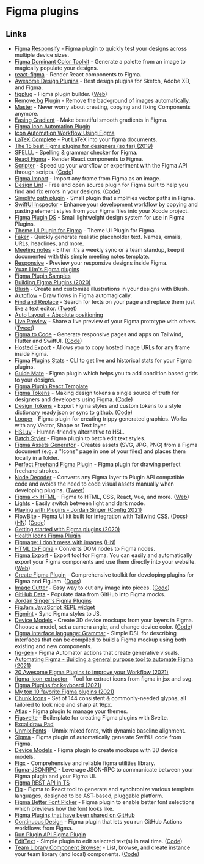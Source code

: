 # Figma plugins

## Links

- [Figma Responsify](https://github.com/brianlovin/figma-responsify) - Figma plugin to quickly test your designs across multiple device sizes.
- [Figma Dominant Color Toolkit](https://github.com/brianlovin/figma-dominant-color-toolkit) - Generate a palette from an image to magically populate your designs.
- [react-figma](https://github.com/ilyalesik/react-figma) - Render React components to Figma.
- [Awesome Design Plugins](https://flawlessapp.io/designplugins) - Best design plugins for Sketch, Adobe XD, and Figma.
- [figplug](https://github.com/rsms/figplug) - Figma plugin builder. ([Web](https://rsms.me/figplug/))
- [Remove.bg Plugin](https://github.com/aaroniker/figma-remove-bg) - Remove the background of images automatically.
- [Master](https://www.figma.com/community/plugin/767721682134156281/Master) - Never worry about creating, copying and fixing Components anymore.
- [Easing Gradient](https://github.com/matchai/figma-easing-gradient) - Make beautiful smooth gradients in Figma.
- [Figma Icon Automation Plugin](https://github.com/leadream/figma-icon-automation)
- [Icon Automation Workflow Using Figma](https://github.com/leadream/juuust-react-icon)
- [LaTeX Complete](https://github.com/maxkrieger/figma-latex-complete-plugin) - Put LaTeX into your figma documents.
- [The 15 best Figma plugins for designers (so far) (2019)](https://uxdesign.cc/the-15-best-figma-plugins-for-designers-so-far-84332ab1a61)
- [SPELLL](https://spelll.design/) - Spelling & grammar checker for Figma.
- [React Figma](https://github.com/react-figma/react-figma) - Render React components to Figma.
- [Scripter](https://www.figma.com/community/plugin/757836922707087381/Scripter) - Speed up your workflow or experiment with the Figma API through scripts. ([Code](https://github.com/rsms/scripter))
- [Figma Import](https://packages.framer.com/package/lily/figma-import) - Import any frame from Figma as an image.
- [Design Lint](https://lintyour.design/) - Free and open source plugin for Figma built to help you find and fix errors in your designs. ([Code](https://github.com/destefanis/design-lint))
- [Simplify path plugin](https://github.com/zserge/figma-simplify-path) - Small plugin that simplifies vector paths in Figma.
- [SwiftUI Inspector](https://www.figma.com/community/plugin/784879032180068427/SwiftUI-Inspector) - Enhance your development workflow by copying and pasting element styles from your Figma files into your Xcode project.
- [Figma Plugin DS](https://github.com/thomas-lowry/figma-plugin-ds) - Small lightweight design system for use in Figma Plugins.
- [Theme UI Plugin for Figma](https://github.com/LekoArts/figma-theme-ui) - Theme UI Plugin for Figma.
- [Faker](https://www.figma.com/community/plugin/833836762121994814/Faker) - Quickly generate realistic placeholder text. Names, emails, URLs, headlines, and more.
- [Meeting notes](https://www.figma.com/community/file/836628128099607728) - Either it's a weekly sync or a team standup, keep it documented with this simple meeting notes template.
- [Responsive](https://www.figma.com/community/plugin/840727678445998968/Responsive) - Preview your responsive designs inside Figma.
- [Yuan Lim's Figma plugins](https://github.com/yuanqing/figma-plugins)
- [Figma Plugin Samples](https://github.com/figma/plugin-samples)
- [Building Figma Plugins (2020)](https://varun.ca/figma-plugins/)
- [Blush](https://www.figma.com/community/plugin/838959511417581040/Blush) - Create and customize illustrations in your designs with Blush.
- [Autoflow](https://www.flowchart.design/) - Draw flows in Figma automagically.
- [Find and Replace](https://www.figma.com/community/plugin/735072959812183643/Find-and-Replace) - Search for texts on your page and replace them just like a text editor. ([Tweet](https://twitter.com/notdetails/status/1294454546400448512))
- [Auto Layout + Absolute positioning](https://www.figma.com/community/file/886244271808606023)
- [Live Preview](https://www.figma.com/community/plugin/849390271196300773/Live-Preview) - Share a live preview of your Figma prototype with others. ([Tweet](https://twitter.com/jsngr/status/1304794296323801088))
- [Figma to Code](<https://www.figma.com/community/plugin/842128343887142055/Figma-to-Code-(Tailwind%2C-Flutter%2C-SwiftUI)>) - Generate responsive pages and apps on Tailwind, Flutter and SwiftUI. ([Code](https://github.com/bernaferrari/FigmaToCode))
- [Hosted Export](https://www.figma.com/community/plugin/886688414738743606/Hosted-Export) - Allows you to copy hosted image URLs for any frame inside Figma.
- [Figma Plugins Stats](https://github.com/yuanqing/figma-plugins-stats) - CLI to get live and historical stats for your Figma plugins.
- [Guide Mate](https://github.com/praneshr/guidemate) - Figma plugin which helps you to add condition based grids to your designs.
- [Figma Plugin React Template](https://github.com/mattpocock/figma-xstate-plugin)
- [Figma Tokens](https://www.figma.com/community/plugin/843461159747178978/Figma-Tokens) - Making design tokens a single source of truth for designers and developers using Figma. ([Code](https://github.com/six7/figma-tokens))
- [Design Tokens](https://www.figma.com/community/plugin/888356646278934516/Design-Tokens) - Export Figma styles and custom tokens to a style dictionary ready json or sync to github. ([Code](https://github.com/lukasoppermann/design-tokens))
- [Looper](https://github.com/kuldar/figma-looper) - Figma plugin for creating trippy generated graphics. Works with any Vector, Shape or Text layer.
- [HSLuv](https://www.figma.com/community/plugin/811341846366740536/HSLuve) - Human-friendly alternative to HSL.
- [Batch Styler](https://github.com/six7/figma-batch-styler) - Figma plugin to batch edit text styles.
- [Figma Assets Generator](https://github.com/six7/figma-assets-generator) - Creates assets (SVG, JPG, PNG) from a Figma document (e.g. a "Icons" page in one of your files) and places them locally in a folder.
- [Perfect Freehand Figma Plugin](https://github.com/steveruizok/figma-plugin-perfect-freehand) - Figma plugin for drawing perfect freehand strokes.
- [Node Decoder](https://www.figma.com/community/plugin/933372797518031971/Node-Decoder) - Converts any Figma layer to Plugin API compatible code and avoids the need to code visual assets manually when developing plugins. ([Tweet](https://twitter.com/leadream4/status/1387944828458074112))
- [Figma <> HTML](https://github.com/BuilderIO/figma-html) - Figma to HTML, CSS, React, Vue, and more. ([Web](https://www.figma.com/community/plugin/747985167520967365/Figma-to-HTML%2C-CSS%2C-React-%26-more!))
- [Lights](https://www.figma.com/community/plugin/780821534053786200/Lights) - Easily switch between light and dark mode.
- [Playing with Plugins - Jordan Singer (Config 2021)](https://www.youtube.com/watch?v=fpYmcsszClo)
- [FlowBite](https://flowbite.design/) - Figma UI kit built for integration with Tailwind CSS. ([Docs](https://flowbite.com/docs/getting-started/introduction/)) ([HN](https://news.ycombinator.com/item?id=28561468)) ([Code](https://github.com/themesberg/flowbite))
- [Getting started with Figma plugins (2020)](https://blog.prototypr.io/figma-plugin-tutorial-1-6-65fc2102506)
- [Health Icons Figma Plugin](https://www.figma.com/community/plugin/992844281461869440/Health-Icons-Figma-Plugin)
- [Figmage: I don't mess with images](https://heyraviteja.com/post/projects/figmage/) ([HN](https://news.ycombinator.com/item?id=28094989))
- [HTML to Figma](https://github.com/sergcen/html-to-figma) - Converts DOM nodes to Figma nodes.
- [Figma Export](https://github.com/marcomontalbano/figma-export) - Export tool for Figma. You can easily and automatically export your Figma components and use them directly into your website. ([Web](https://figma-export.marcomontalbano.com/))
- [Create Figma Plugin](https://github.com/yuanqing/create-figma-plugin) - Comprehensive toolkit for developing plugins for Figma and FigJam. ([Docs](https://yuanqing.github.io/create-figma-plugin/))
- [Image Cutter](https://www.figma.com/community/plugin/899731058839960598/Image-Cutter) - Easy way to cut any image into pieces. ([Code](https://github.com/ardov/Image-Cutter))
- [GitHub Data](https://github.com/brianlovin/figma-github-data) - Populate data from GitHub into Figma mocks.
- [Jordan Singer's Figma Plugins](https://www.figma.com/@jordan)
- [FigJam JavaScript REPL widget](https://github.com/colebemis/figjam-javascript-repl)
- [Figmint](https://github.com/tiltshift/figmint) - Sync Figma styles to JS.
- [Device Models](https://www.figma.com/community/plugin/906973799344127422/Device-Models) - Create 3D device mockups from your layers in Figma. Choose a model, set a camera angle, and change device color. ([Code](https://github.com/CodyJasonBennett/device-models))
- [Figma interface language: Grammar](https://github.com/parkerhendo/figma-interface-language) - Simple DSL for describing interfaces that can be compiled to build a Figma mockup using both existing and new components.
- [fig-gen](https://github.com/iamnbutler/fig-gen) - Figma Automator actions that create generative visuals.
- [Automating Figma - Building a general purpose tool to automate Figma (2021)](https://ibuildmyideas.substack.com/p/automating-figma)
- [20 Awesome Figma Plugins to improve your Workflow (2021)](https://www.marcandrew.me/20-awesome-figma-plugins-to-improve-your-workflow/)
- [figma-icon-extractor](https://github.com/bem/figma-icon-extractor) - Tool for extract icons from figma in jsx and svg.
- [Figma Plugins for keyboard (2021)](https://twitter.com/figmadesign/status/1458124921305853960)
- [My top 10 favorite Figma plugins (2021)](https://twitter.com/buninux/status/1458113472407945223)
- [Chunk Icons](https://www.figma.com/community/file/889863427421594653) - Set of 144 consistent & commonly-needed glyphs, all tailored to look nice and sharp at 16px.
- [Atlas](https://jwels.berlin/atlas/) - Figma plugin to manage your themes.
- [Figsvelte](https://github.com/thomas-lowry/figsvelte) - Boilerplate for creating Figma plugins with Svelte.
- [Excalidraw Pad](https://www.figma.com/community/widget/1047391719101881118)
- [Unmix Fonts](https://www.figma.com/community/plugin/1039804395780906653/Unmix-Fonts) - Unmix mixed fonts, with dynamic baseline alignment.
- [Sigma](https://github.com/bannzai/Sigma) - Figma plugin of automatically generate SwiftUI code from Figma.
- [Device Models](https://github.com/CodyJasonBennett/device-models) - Figma plugin to create mockups with 3D device models.
- [Figx](https://github.com/n0ruSh/figx) - Comprehensive and reliable figma utilities library.
- [figma-JSONRPC](https://github.com/Lona/figma-jsonrpc) - Leverage JSON-RPC to communicate between your Figma plugin and your Figma UI.
- [Figma REST API in TS](https://github.com/didoo/figma-api)
- [Fig](https://github.com/piglovesyou/fig) - Figma to React tool to generate and synchronize various template languages, designed to be AST-based, pluggable platform.
- [Figma Better Font Picker](https://github.com/yenargy/figma-better-font-picker) - Figma plugin to enable better font selections which previews how the font looks like.
- [Figma Plugins that have been shared on GitHub](https://github.com/thomas-lowry/figma-plugins-on-github)
- [Continuous Design](https://github.com/mikaelvesavuori/figma-plugin-continuous-design) - Figma plugin that lets you run GitHub Actions workflows from Figma.
- [Run Plugin API Figma Plugin](https://github.com/ryonakae/figma-plugin-run-plugin-api)
- [EditText](https://www.figma.com/community/plugin/855231882544507460/EditText) - Simple plugin to edit selected text(s) in real time. ([Code](https://github.com/ryonakae/figma-plugin-edit-text))
- [Team Library Component Browser](https://www.figma.com/community/plugin/813970431341620710/Team-Library-Component-Browser) - List, browse, and create instance your team library (and local) components. ([Code](https://github.com/ryonakae/figma-plugin-team-library-component-browser))